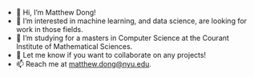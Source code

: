 - 👋 Hi, I’m Matthew Dong!
- 👀 I’m interested in machine learning, and data science, are looking for work in those fields.
- 🌱 I’m studying for a masters in Computer Science at the Courant Institute of Mathematical Sciences.
- 💞️ Let me know if you want to collaborate on any projects!
- 📫 Reach me at matthew.dong@nyu.edu.

<!---
Matt-J-Dong/Matt-J-Dong is a ✨ special ✨ repository because its `README.md` (this file) appears on your GitHub profile.
You can click the Preview link to take a look at your changes.
--->

